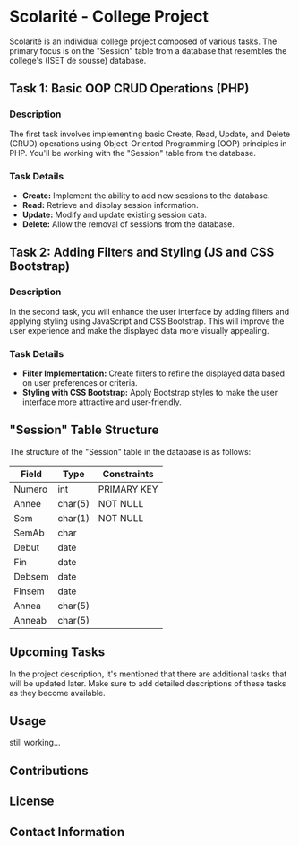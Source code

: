 # Scolarité - College Project

Scolarité is an individual college project composed of various tasks. The primary focus is on the "Session" table from a database that resembles the college's (ISET de sousse) database.

## Task 1: Basic OOP CRUD Operations (PHP)

### Description
The first task involves implementing basic Create, Read, Update, and Delete (CRUD) operations using Object-Oriented Programming (OOP) principles in PHP. You'll be working with the "Session" table from the database.

### Task Details
- **Create:** Implement the ability to add new sessions to the database.
- **Read:** Retrieve and display session information.
- **Update:** Modify and update existing session data.
- **Delete:** Allow the removal of sessions from the database.

## Task 2: Adding Filters and Styling (JS and CSS Bootstrap)

### Description
In the second task, you will enhance the user interface by adding filters and applying styling using JavaScript and CSS Bootstrap. This will improve the user experience and make the displayed data more visually appealing.

### Task Details
- **Filter Implementation:** Create filters to refine the displayed data based on user preferences or criteria.
- **Styling with CSS Bootstrap:** Apply Bootstrap styles to make the user interface more attractive and user-friendly.

## "Session" Table Structure

The structure of the "Session" table in the database is as follows:

| Field    | Type      | Constraints     |
| -------- | --------- | --------------- |
| Numero   | int       | PRIMARY KEY     |
| Annee    | char(5)   | NOT NULL        |
| Sem      | char(1)   | NOT NULL        |
| SemAb    | char      |                 |
| Debut    | date      |                 |
| Fin      | date      |                 |
| Debsem   | date      |                 |
| Finsem   | date      |                 |
| Annea    | char(5)   |                 |
| Anneab   | char(5)   |                 |

## Upcoming Tasks
In the project description, it's mentioned that there are additional tasks that will be updated later. Make sure to add detailed descriptions of these tasks as they become available.

## Usage
still working...
## Contributions

## License

## Contact Information

